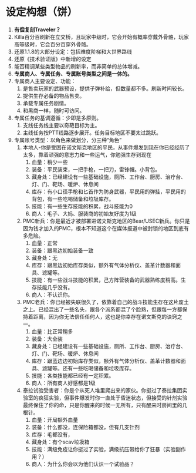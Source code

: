 # 设定构想（饼）

1. **有偿复刻Traveler？**
2. Killa百分百刷新在立交桥，且玩家中级时，它会开始有概率穿戴外骨骼，玩家高等级时，它会百分百穿外骨骼。
3. 还原1.1.8的大部分设定：包括难度阶梯和大世界路线
4. 还原《技术验证版》中新增的设定
5. 能否精调某些类型物品的刷新率，而非简单的总体增减。
6. **专属商人、专属任务、专属账号类型之间是一体的。**
7. 专属商人主要设定、功能：
	1. 是售卖玩家的武器预设，提供子弹补给，但数量都不多。刷新时间较长。
	2. 提供生存必备的物品售卖。
	3. 承载专属任务剧情。
	4. 和黑商一样，随时可访问。
8. 专属任务的基调遵循：少即是多原则。
	1. 支线任务线主要以奇葩目标为主。
	2. 主线任务按PTT线路逐步展开。任务目标地区不要太过跳跃。
9. 专属账号类型：以角色来做划分，分三种“角色”
	1. 本地人-你是受困在诺文斯克地区的平民，从事件爆发到现在你已经经历了太多，靠着顽强的意志力和一些运气，你勉强生存到现在
		1. 血量：稍少一些
		2. 装备：平民装束，一把手枪，一把刀，雷锋帽。小背包。
		3. 藏身处：已经建设有一些基础设施，厕所、工作台、厨房、治疗台、灯、门、靶场、暖炉、休息间
		4. 库存：有小口径手枪和匕首作为防身武器，平民用的弹挂，平民用的背包，有一些吃喝储备和垃圾库存。
		5. 技能：有一些生存技能的积累，战斗技能为0
		6. 商人：毛子、大妈、服装商的初始友好度为1级
	2. PMC新兵：你是最近才被部署进诺文斯克地区的Bear/USEC新兵。你只是因为钱才加入的PMC，根本不知道这个在媒体报道中被封锁的地区到底有多危险。
		1. 血量：正常
		2. 装备：跟黑边初始装备一致
		3. 藏身处：无
		4. 库存：跟黑边初始库存类似，额外有气体分析仪、盖革计数器和面具、滤罐等。
		5. 技能：有一些战斗技能的积累，己方阵营装备的武器熟练度稍高。生存技能几乎没有。
		6. 商人：不认识你。
	3. PMC老兵：你已经被失联很久了，依靠着自己的战斗技能生存在这片废土之上。已经混出了一些名头，跟各个派系都混了个脸熟，但跟每一方都保持着距离，因为你无法信任任何人，这也是你幸存在诺文斯克的诀窍之一。
		1. 血量：比正常稍多
		2. 装备：大全装
		3. 藏身处：已经建设有一些基础设施，厕所、工作台、厨房、治疗台、灯、门、靶场、暖炉、休息间
		4. 库存：跟蓝边边初始库存类似，额外有气体分析仪、盖革计数器和面具、滤罐等。还有一些吃喝储备和垃圾库存。
		5. 技能：各类技能都已经有一定积累。
		6. 商人：所有商人好感都是1级
	4. 泰拉试验受害者：你是个从死人堆里爬出来的家伙。你挺过了泰拉集团实验室的疯狂实验，但事件爆发时你一直处于昏迷状态，但接受的针剂实验最终保住了你的命，只是你醒来的时候一无所有，只有醒来时房间里的几根针。
		1. 血量：开局额外血量
		2. 装备：什么都没，连保险箱都没，但有几支针剂
		3. 库存：毛都没有，
		4. 藏身处：有个scav垃圾箱
		5. 技能：满级免疫让你挺过了实验，满级抗压带给你了狂暴（实验副作用？）
		6. 商人：为什么你会以为他们认识一个试验品？
